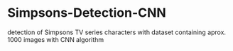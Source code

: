 # Simpsons-Detection-CNN
detection of Simpsons TV series characters with dataset containing aprox. 1000 images with CNN algorithm
